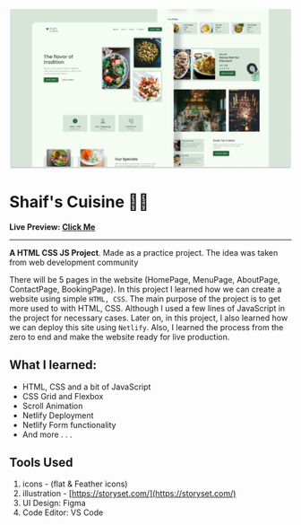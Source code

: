 ![](./resources/images/readme-banner.png)

# Shaif's Cuisine 👨‍🍳

**Live Preview: [Click Me](http://shaif-s-cuisine-restaurant.netlify.app)**

---

**A HTML CSS JS Project**. Made as a practice project. The idea was taken from web development community <br>

There will be 5 pages in the website (HomePage, MenuPage, AboutPage, ContactPage, BookingPage). In this project I learned how we can create a website using simple `HTML, CSS`. The main purpose of the project is to get more used to with HTML, CSS. Although I used a few lines of JavaScript in the project for necessary cases. Later on, in this project, I also learned how we can deploy this site using `Netlify`. Also, I learned the process from the zero to end and make the website ready for live production.

## What I learned:

- HTML, CSS and a bit of JavaScript
- CSS Grid and Flexbox
- Scroll Animation
- Netlify Deployment
- Netlify Form functionality
- And more . . .

## Tools Used

1. icons - (flat & Feather icons)
2. illustration - [https://storyset.com/](https://storyset.com/)
3. UI Design: Figma
4. Code Editor: VS Code